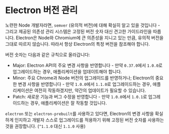 # Electron 버전 관리

노련한 Node 개발자라면, `semver` (유의적 버전)에 대해 확실히 알고 있을 것입니다 -
그리고 제공된 의존성 관리 시스템은 고정된 버전 숫자 대신 견고한 가이드라인을 따릅니다.
Electron은 Node와 Chromium에 큰 의존성을 지니고 있는 만큼, 유의적 버전을 그대로
따르지 않습니다. 따라서 항상 Electron의 특정 버전을 참조해야 합니다.

버전 숫자는 다음과 같은 규칙으로 올라갑니다:

* Major: Electron API의 주요 변경 사항을 반영합니다 - 만약 `0.37.0`에서 `1.0.0`로
  업그레이드하는 경우, 애플리케이션을 업데이트해야 합니다.
* Minor: 주요 Chrome과 Node 버전의 업그레이드를 반영하거나; Electron의 중요한 변경
  사항을 반영합니다 - 만약 `1.0.0`에서 `1.1.0`로 업그레이드하는 경우, 애플리케이션은
  여전히 작동하겠지만, 약간의 업데이트가 필요할 수 있습니다.
* Patch: 새로운 기능과 버그 수정을 반영합니다 - 만약 `1.0.0`에서 `1.0.1`로
  업그레이드하는 경우, 애플리케이션은 잘 작동할 것입니다.

`electron` 또는 `electron-prebuilt`를 사용하고 있다면, Electron의 변경 사항을 확실하게 인지하고
개발자 스스로 업그레이드를 적용하기 위해 고정된 버전 숫자를 사용하는 것을 권장합니다.
(`^1.1.0` 대신 `1.1.0` 사용)

